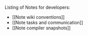 Listing of Notes for developers:

* [[Note wiki conventions]]
* [[Note tasks and communication]]
* [[Note compiler snapshots]]
